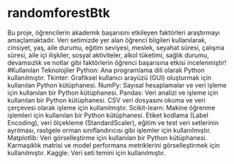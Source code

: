 # randomforestBtk
Bu proje, öğrencilerin akademik başarısını etkileyen faktörleri araştırmayı amaçlamaktadır. Veri setimizde yer alan öğrenci bilgileri kullanılarak,
cinsiyet, yaş, aile durumu, eğitim seviyesi, meslek, seyahat süresi, çalışma süresi, aile içi ilişkiler, sosyal aktiviteler, alkol tüketimi, sağlık durumu, devamsızlık ve notlar gibi 
faktörlerin öğrenci başarısına etkisi incelenmiştir!
#Kullanılan Teknolojiler
Python: Ana programlama dili olarak Python kullanılmıştır.
Tkinter: Grafiksel kullanıcı arayüzü (GUI) oluşturmak için kullanılan Python kütüphanesi.
NumPy: Sayısal hesaplamalar ve veri işleme için kullanılan bir Python kütüphanesi.
Pandas: Veri analizi ve işleme için kullanılan bir Python kütüphanesi. CSV veri dosyasını okuma ve veri çerçevesi olarak işleme için kullanılmıştır.
Scikit-learn: Makine öğrenme işlemleri için kullanılan bir Python kütüphanesi. Etiket kodlama (Label Encoding), veri ölçekleme (StandardScaler), eğitim ve test veri setlerinin ayrılması, rastgele orman sınıflandırıcısı gibi işlemler için kullanılmıştır.
Matplotlib: Veri görselleştirme için kullanılan bir Python kütüphanesi. Karmaşıklık matrisi ve model performans metriklerini görselleştirmek için kullanılmıştır.
Kaggle: Veri seti temini için kullanılmıştır.


